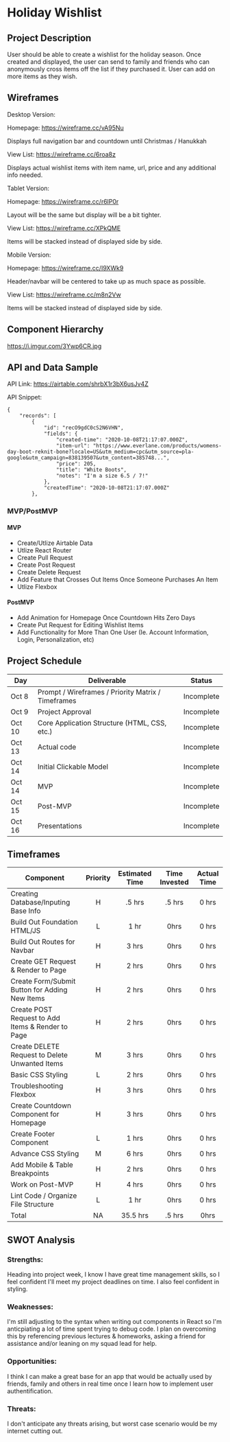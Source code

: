 # Holiday Wishlist

## Project Description

User should be able to create a wishlist for the holiday season. Once created and displayed, the user can send to family and friends who can anonymously cross items off the list if they purchased it. User can add on more items as they wish.

## Wireframes

Desktop Version:

Homepage: https://wireframe.cc/vA95Nu

Displays full navigation bar and countdown until Christmas / Hanukkah

View List: https://wireframe.cc/6roa8z

Displays actual wishlist items with item name, url, price and any additional info needed.

Tablet Version:

Homepage: https://wireframe.cc/r6lP0r

Layout will be the same but display will be a bit tighter.

View List: https://wireframe.cc/XPkQME

Items will be stacked instead of displayed side by side.

Mobile Version:

Homepage: https://wireframe.cc/I9XWk9

Header/navbar will be centered to take up as much space as possible.

View List: https://wireframe.cc/m8n2Vw

Items will be stacked instead of displayed side by side.

## Component Hierarchy

https://i.imgur.com/3Ywp6CR.jpg

## API and Data Sample

API Link: https://airtable.com/shrbX1r3bX6usJv4Z

API Snippet:

```
{
    "records": [
        {
            "id": "recO9gdC0cS2N6VHN",
            "fields": {
                "created-time": "2020-10-08T21:17:07.000Z",
                "item-url": "https://www.everlane.com/products/womens-day-boot-reknit-bone?locale=US&utm_medium=cpc&utm_source=pla-google&utm_campaign=838139507&utm_content=385748...",
                "price": 205,
                "title": "White Boots",
                "notes": "I'm a size 6.5 / 7!"
            },
            "createdTime": "2020-10-08T21:17:07.000Z"
        },
```

### MVP/PostMVP

#### MVP

- Create/Utlize Airtable Data
- Utlize React Router
- Create Pull Request
- Create Post Request
- Create Delete Request
- Add Feature that Crosses Out Items Once Someone Purchases An Item
- Utlize Flexbox

#### PostMVP

- Add Animation for Homepage Once Countdown Hits Zero Days
- Create Put Request for Editing Wishlist Items
- Add Functionality for More Than One User (Ie. Account Information, Login, Personalization, etc)

## Project Schedule

| Day    | Deliverable                                        | Status     |
| ------ | -------------------------------------------------- | ---------- |
| Oct 8  | Prompt / Wireframes / Priority Matrix / Timeframes | Incomplete |
| Oct 9  | Project Approval                                   | Incomplete |
| Oct 10 | Core Application Structure (HTML, CSS, etc.)       | Incomplete |
| Oct 13 | Actual code                                        | Incomplete |
| Oct 14 | Initial Clickable Model                            | Incomplete |
| Oct 14 | MVP                                                | Incomplete |
| Oct 15 | Post-MVP                                           | Incomplete |
| Oct 16 | Presentations                                      | Incomplete |

## Timeframes

| Component                                         | Priority | Estimated Time | Time Invested | Actual Time |
| ------------------------------------------------- | :------: | :------------: | :-----------: | :---------: |
| Creating Database/Inputing Base Info              |    H     |     .5 hrs     |    .5 hrs     |    0 hrs    |
| Build Out Foundation HTML/JS                      |    L     |      1 hr      |     0hrs      |    0 hrs    |
| Build Out Routes for Navbar                       |    H     |     3 hrs      |     0hrs      |    0 hrs    |
| Create GET Request & Render to Page               |    H     |     2 hrs      |     0hrs      |    0 hrs    |
| Create Form/Submit Button for Adding New Items    |    H     |     2 hrs      |     0hrs      |    0 hrs    |
| Create POST Request to Add Items & Render to Page |    H     |     2 hrs      |     0hrs      |    0 hrs    |
| Create DELETE Request to Delete Unwanted Items    |    M     |     3 hrs      |     0hrs      |    0 hrs    |
| Basic CSS Styling                                 |    L     |     2 hrs      |     0hrs      |    0 hrs    |
| Troubleshooting Flexbox                           |    H     |     3 hrs      |     0hrs      |    0 hrs    |
| Create Countdown Component for Homepage           |    H     |     3 hrs      |     0hrs      |    0 hrs    |
| Create Footer Component                           |    L     |     1 hrs      |     0hrs      |    0 hrs    |
| Advance CSS Styling                               |    M     |     6 hrs      |     0hrs      |    0 hrs    |
| Add Mobile & Table Breakpoints                    |    H     |     2 hrs      |     0hrs      |    0 hrs    |
| Work on Post-MVP                                  |    H     |     4 hrs      |     0hrs      |    0 hrs    |
| Lint Code / Organize File Structure               |    L     |      1 hr      |     0hrs      |    0 hrs    |
| Total                                             |    NA    |    35.5 hrs    |    .5 hrs     |    0hrs     |

## SWOT Analysis

### Strengths:

Heading into project week, I know I have great time management skills, so I feel confident I'll meet my project deadlines on time. I also feel confident in styling.

### Weaknesses:

I'm still adjusting to the syntax when writing out components in React so I'm anticpiating a lot of time spent trying to debug code. I plan on overcoming this by referencing previous lectures & homeworks, asking a friend for assistance and/or leaning on my squad lead for help.

### Opportunities:

I think I can make a great base for an app that would be actually used by friends, family and others in real time once I learn how to implement user authentification.

### Threats:

I don't anticipate any threats arising, but worst case scenario would be my internet cutting out.
